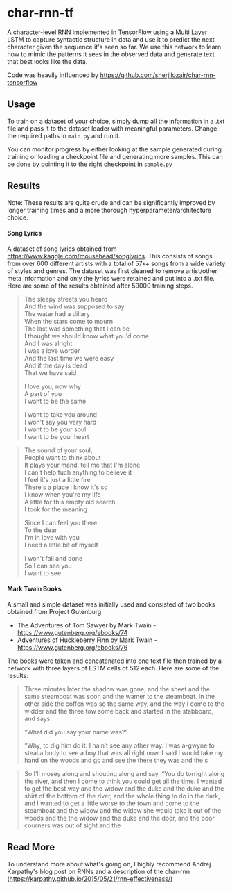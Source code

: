 # char-rnn-tf
A character-level RNN implemented in TensorFlow using a Multi Layer LSTM to capture syntactic structure in data and use it to predict the next character given the sequence it's seen so far. We use this network to learn how to mimic the patterns it sees in the observed data and generate text that best looks like the data.

Code was heavily influenced by https://github.com/sherjilozair/char-rnn-tensorflow


## Usage
To train on a dataset of your choice, simply dump all the information in a .txt file and pass it to the dataset loader with meaningful parameters. Change the required paths in `main.py` and run it. 

You can monitor progress by either looking at the sample generated during training or loading a checkpoint file and generating more samples. This can be done by pointing it to the right checkpoint in `sample.py`


## Results
Note: These results are quite crude and can be significantly improved by longer training times and a more thorough hyperparameter/architecture choice. 

#### Song Lyrics
A dataset of song lyrics obtained from https://www.kaggle.com/mousehead/songlyrics. This consists of songs from over 600 different artists with a total of 57k+ songs from a wide variety of styles and genres. The dataset was first cleaned to remove artist/other meta information and only the lyrics were retained and put into a .txt file. Here are some of the results obtained after 59000 training steps.


>The sleepy streets you heard  
>And the wind was supposed to say  
>The water had a dillary  
>When the stars come to mourn  
>The last was something that I can be  
>I thought we should know what you'd come  
>And I was alright  
>I was a love worder  
>And the last time we were easy  
>And if the day is dead  
>That we have said  
> 
>I love you, now why  
>A part of you  
>I want to be the same  
>  
>I want to take you around  
>I won't say you very hard  
>I want to be your soul  
>I want to be your heart  




>The sound of your soul,  
>People want to think about  
>It plays your mand, tell me that I'm alone  
>I can't help fuch anything to believe it  
>I feel  it's just a little fire  
>There's a place I know it's so  
>I know when you're my life  
>A little for this empty old search  
>I took for the meaning  
>  
>Since I can feel you there  
>To the dear  
>I'm in love with you  
>I need a little bit of myself  
>  
>I won't fall and done  
>So I can see you  
>I want to see  


#### Mark Twain Books
A small and simple dataset was initially used and consisted of two books obtained from Project Gutenburg
* The Adventures of Tom Sawyer by Mark Twain - https://www.gutenberg.org/ebooks/74 
* Adventures of Huckleberry Finn by Mark Twain - https://www.gutenberg.org/ebooks/76

The books were taken and concatenated into one text file then trained by a network with three layers of LSTM cells of 512 each. Here are some of the results:

>Three minutes later the shadow was gone, and the sheet and the same steamboat was soon and the wamer to the steamboat.  In the other side the coffen was so the same way, and the way I come to the widder and the three tow some back and started in the stabboard, and says:
>
>“What did you say your name was?”
>
>“Why, to dig him do it.  I hain’t see any other way.  I was a-gwyne to steal a body to see a boy that was all right now.  I said I would take my hand on the woods and go and see the there they was and the s




>So I’ll mosey along and shouting along and say, “You do torright along the river, and then I come to think you could get all the time.  I wanted to get the best way and the widow and the duke and the duke and the shirt of the bottom of the river, and the whole thing to do in the dark, and I wanted to get a little worse to the town and come to the steamboat and the widow and the widow she would take it out of the woods and the the widow and the duke and the door, and the poor courners was out of sight and the


## Read More
To understand more about what's going on, I highly recommend Andrej Karpathy's blog post on RNNs and a description of the char-rnn (https://karpathy.github.io/2015/05/21/rnn-effectiveness/)